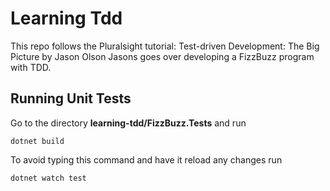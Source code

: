 # Learning Tdd

This repo follows the Pluralsight tutorial: Test-driven Development: The Big Picture by Jason Olson
Jasons goes over developing a FizzBuzz program with TDD.

## Running Unit Tests

Go to the directory **learning-tdd/FizzBuzz.Tests** and run
```
dotnet build
```

To avoid typing this command and have it reload any changes run
```
dotnet watch test
```